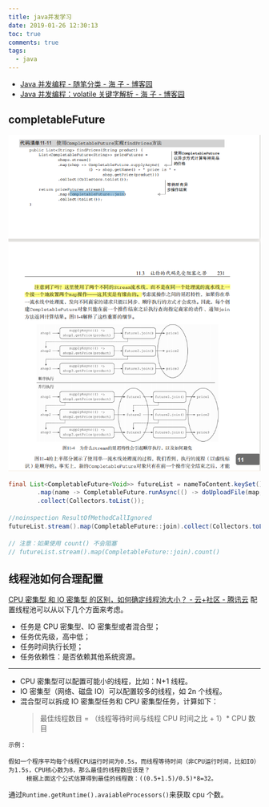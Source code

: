```yaml
---
title: java并发学习
date: 2019-01-26 12:30:13
toc: true
comments: true
tags:
  - java
---
```


- [Java 并发编程 - 随笔分类 - 海 子 - 博客园](https://www.cnblogs.com/dolphin0520/category/602384.html)
- [Java 并发编程：volatile 关键字解析 - 海 子 - 博客园](https://www.cnblogs.com/dolphin0520/p/3920373.html)

## completableFuture

![readme-2021-07-14-17-10-12](https://raw.githubusercontent.com/lyloou/img/develop/readme-2021-07-14-17-10-12.png)

```java
final List<CompletableFuture<Void>> futureList = nameToContent.keySet().stream()
        .map(name -> CompletableFuture.runAsync(() -> doUploadFile(map, name, nameToContent), executor))
        .collect(Collectors.toList());

//noinspection ResultOfMethodCallIgnored
futureList.stream().map(CompletableFuture::join).collect(Collectors.toList());

// 注意：如果使用 count() 不会阻塞
// futureList.stream().map(CompletableFuture::join).count()
```

## 线程池如何合理配置

[CPU 密集型 和 IO 密集型 的区别，如何确定线程池大小？ - 云+社区 - 腾讯云](https://cloud.tencent.com/developer/article/1806245)
配置线程池可以从以下几个方面来考虑。

- 任务是 CPU 密集型、IO 密集型或者混合型；
- 任务优先级，高中低；
- 任务时间执行长短；
- 任务依赖性：是否依赖其他系统资源。

---

- CPU 密集型可以配置可能小的线程，比如：N+1 线程。
- IO 密集型（网络、磁盘 IO）可以配置较多的线程，如 2n 个线程。
- 混合型可以拆成 IO 密集型任务和 CPU 密集型任务，计算如下：
  > 最佳线程数目 = （线程等待时间与线程 CPU 时间之比 + 1）\* CPU 数目

```
示例：

假如一个程序平均每个线程CPU运行时间为0.5s，而线程等待时间（非CPU运行时间，比如IO）为1.5s，CPU核心数为8，那么最佳的线程数应该是？
     根据上面这个公式估算得到最佳的线程数：((0.5+1.5)/0.5)*8=32。

```

通过`Runtime.getRuntime().avaiableProcessors()`来获取 cpu 个数。
